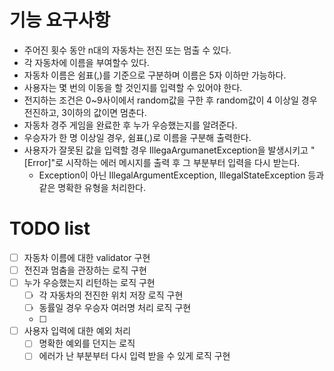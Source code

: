 # 기능 요구사항
- 주어진 횟수 동안 n대의 자동차는 전진 또는 멈출 수 있다.
- 각 자동차에 이름을 부여할수 있다.
- 자동차 이름은 쉼표(,)를 기준으로 구분하며 이름은 5자 이하만 가능하다.
- 사용자는 몇 번의 이동을 할 것인지를 입력할 수 있어야 한다.
- 전지하는 조건은 0~9사이에서 random값을 구한 후 random값이 4 이상일 경우 전진하고, 3이하의 값이면 멈춘다.
- 자동차 경주 게임을 완료한 후 누가 우승했는지를 알려준다.
- 우승자가 한 명 이상일 경우, 쉼표(,)로 이름을 구분해 출력한다.
- 사용자가 잘못된 값을 입력할 경우 IllegaArgumanetException을 발생시키고 "[Error]"로 시작하는 에러 메시지를 출력 후 그 부분부터 입력을 다시 받는다.
  - Exception이 아닌 IllegalArgumentException, IllegalStateException 등과 같은 명확한 유형을 처리한다.

# TODO list
- [ ] 자동차 이름에 대한 validator 구현
- [ ] 전진과 멈춤을 관장하는 로직 구현
- [ ] 누가 우승했는지 리턴하는 로직 구현
  - [ ] 각 자동차의 전진한 위치 저장 로직 구현
  - [ ] 동률일 경우 우승자 여러명 처리 로직 구현
  - [ ]
- [ ] 사용자 입력에 대한 예외 처리
  - [ ] 명확한 예외를 던지는 로직
  - [ ] 에러가 난 부분부터 다시 입력 받을 수 있게 로직 구현
